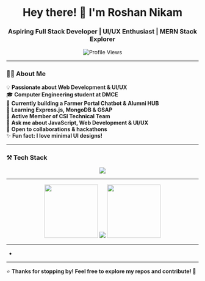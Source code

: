 <!-- HEADER -->
<h1 align="center">Hey there! 👋 I'm Roshan Nikam</h1>
<h3 align="center">Aspiring Full Stack Developer | UI/UX Enthusiast | MERN Stack Explorer</h3>

<p align="center">
  <img src="https://komarev.com/ghpvc/?username=roshannikam&label=Profile%20Views&color=0e75b6&style=flat" alt="Profile Views" />
</p>

---

<!-- ABOUT SECTION -->
### 🧑‍💻 About Me  
💡 **Passionate about Web Development & UI/UX**  
🎓 **Computer Engineering student at DMCE**  
🔭 **Currently building a Farmer Portal Chatbot & Alumni HUB**  
🌱 **Learning Express.js, MongoDB & GSAP**  
📌 **Active Member of CSI Technical Team**  
💬 **Ask me about JavaScript, Web Development & UI/UX**  
🚀 **Open to collaborations & hackathons**  
✨ **Fun fact: I love minimal UI designs!**  

---

<!-- TECH STACK -->
### ⚒️ Tech Stack  
<p align="center">
  <img src="https://skillicons.dev/icons?i=html,css,js,nodejs,express,mongodb,git,figma" />
</p>

---

<p align="center">
  <img src="https://github-readme-stats.vercel.app/api?username=roshannikam&show_icons=true&theme=transparent&hide_border=true" height="140px" />
<img src="https://img.shields.io/badge/GitHub%20Streak-🔥%20100%20Days-red?style=for-the-badge" />


  <img src="https://github-readme-stats.vercel.app/api/top-langs/?username=roshannikam&layout=compact&theme=transparent&hide_border=true" height="140px" />
</p>

---


-
---

⭐ **Thanks for stopping by! Feel free to explore my repos and contribute! 🚀**  
